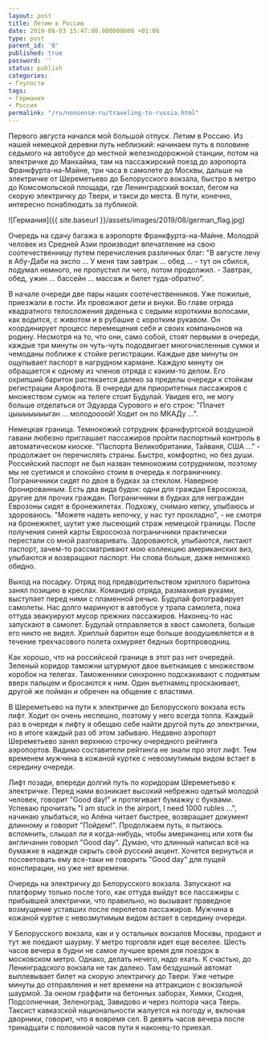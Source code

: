 ```yaml
---
layout: post
title: Летим в Россию
date: 2019-08-03 15:47:08.000000000 +01:00
type: post
parent_id: '0'
published: true
password: ''
status: publish
categories:
- Глупости
tags:
- Германия
- Россия
permalink: "/ru/nonsense-ru/traveling-to-russia.html"
---
```



Первого августа начался мой большой отпуск. Летим в Россию. Из нашей немецкой деревни путь неблизкий: начинаем путь в половине седьмого на автобусе до местной железнодорожной станции, потом на электричке до Манхайма, там на пассажирский поезд до аэропорта Франкфурта-на-Майне, три часа в самолете до Москвы, дальше на электричке от Шереметьево до Белорусского вокзала, быстро в метро до Комсомольской площади, где Ленинградский вокзал, бегом на скорую электричку до Твери, и такси до места. В пути, конечно, интересно понаблюдать за публикой.





![Германия]({{ site.baseurl }}/assets/images/2019/08/german_flag.jpg)



  
  




Очередь на сдачу багажа в аэропорте Франкфурта-на-Майне. Молодой человек из Средней Азии производит впечатление на свою соотечественницу путем перечисления различных благ: "В августе лечу в Абу-Даби на экспо ... У меня там завтрак ... обед ... - тут он сбился, подумал немного, не пропустил ли чего, потом продолжил. - Завтрак, обед, ужин ... бассейн ... массаж и билет туда-обратно".





В начале очереди две пары наших соотечественников. Уже пожилые, приезжали в гости. Их провожают дети и внуки. Во главе отряда квадратного телосложения дяденька с седыми короткими волосами, как водится, с животом и в рубашке с коротким рукавом. Он координирует процесс перемещения себя и своих компаньонов на родину. Несмотря на то, что они, само собой, стоят первыми в очереди, каждые три минуты он чуть-чуть пододвигает многочисленные сумки и чемоданы поближе к стойке регистрации. Каждые две минуты он ощупывает паспорт в нагрудном кармане. Каждую минуту он обращается к одному из членов отряда с каким-то делом. Его охрипший баритон растекается далеко за пределы очереди к стойкам регистрации Аэрофлота. В очереди для приоритетных пассажиров с множеством сумок на телеге стоит Будулай. Увидев его, не могу больше отделаться от Эдуарда Сурового и его строк: "Плачет цыыыыыыыган ... молодоооой! Ходит он по МКАДу ...".





Немецкая граница. Темнокожий сотрудник франкфуртской воздушной гавани любезно приглашает пассажиров пройти паспортный контроль в автоматическом киоске. "Паспорта Великобритании, Тайваня, США ..." - продолжает он перечислять страны. Быстро, комфортно, но без души. Российский паспорт не был назван темнокожим сотрудником, поэтому мы не суетимся и спокойно стоим в очередь к пограничнику. Пограничники сидят по двое в будках за стеклом. Наверное бронированным. Есть два вида будок: одни для граждан Евросоюза, другие для прочих граждан. Пограничники в будках для неграждан Еврозоны сидят в бронежилетах. Подхожу, снимаю кепку, улыбаюсь и здороваюсь. "Можете надеть кепочку, у нас тут прохладно", - не смотря на бронежилет, шутит уже лысеющий страж немецкой границы. После получения синей карты Евросоюза пограничники практически перестали со мной разговаривать. Здороваются, улыбаются, листают паспорт, зачем-то рассматривают мою коллекцию американских виз, улыбаются и возвращают паспорт. Ни слова больше, даже немножко обидно.





Выход на посадку. Отряд под предводительством хриплого баритона занял позицию в креслах. Командир отряда, размахивая руками, выступает перед ними с пламенной речью. Будулай фотографирует самолеты. Нас долго маринуют в автобусе у трапа самолета, пока оттуда эвакуируют мусор прежних пассажиров. Наконец-то нас запускают в самолет. Будулай отправляется в хвост самолета, больше его никто не видел. Хриплый баритон еще больше воодушевляется и в течение трехчасового полета охмуряет бедных бортпроводниц.





Как хорошо, что на российской границе в этот раз нет очередей. Зеленый коридор таможни штурмуют двое вьетнамцев с множеством коробок на телегах. Таможенники синхронно подскакивают с поднятым вверх пальцем и бросаются к ним. Один вьетнамец проскакивает, другой же пойман и обречен на общение с властями.





В Шереметьево на пути к электричке до Белорусского вокзала есть лифт. Ходит он очень неспешно, поэтому у него всегда толпа. Каждый раз в очереди к лифту я обещаю себе найти другой путь до электрички, но в итоге каждый раз об этом забываю. Недавно аэропорт Шереметьево занял верхнюю строчку очередного рейтинга аэропортов. Видимо составители рейтинга не знали про этот лифт. Тем временем мужчина в кожаной куртке с невозмутимым видом встает в середину очереди.





Лифт позади, впереди долгий путь по коридорам Шереметьево к электричке. Перед нами возникает высокий небрежно одетый молодой человек, говорит "Good day!" и протягивает бумажку с буквами. Успеваю прочитать "I am stuck in the airport, I need 1000 rubles ...", начинаю улыбаться, но Алёна читает быстрее, возвращает документ длинному и говорит "Пойдем!". Продолжаем путь, я пытаюсь вспомнить, слышал ли я когда-нибудь, чтобы американец или хотя бы англичанин говорил "Good day". Думаю, что длинный написал всё на бумажке в надежде скрыть свой русский акцент. Хочется вернуться и посоветовать ему все-таки не говорить "Good day" для пущей конспирации, но уже нет времени.





Очередь на электричку до Белорусского вокзала. Запускают на платформу только после того, как оттуда выйдут все пассажиры с прибывшей электрички, что правильно, но вызывает праведное возмущение уставших после перелетов пассажиров. Мужчина в кожаной куртке с невозмутимым видом встает в середину очереди.





У Белорусского вокзала, как и у остальных вокзалов Москвы, продают и тут же поедают шаурму. У метро торговля идет еще веселее. Шесть часов вечера в будни не самое лучшее время для поездок в московском метро. Однако, делать нечего, надо ехать. К счастью, до Ленинградского вокзала не так далеко. Там бездушный автомат выплевывает билет на скорую электричку до Твери. Уже четыре минуты до отправления и нет времени на аттракцион с вокзальной шаурмой. За окном граффити на бетонных заборах, Химки, Сходня, Подсолнечная, Зеленоград, Завидово и через полтора часа Тверь. Таксист кавказской национальности жалуется на погоду и, включая дворники, говорит, что я вовремя сел. В девять часов вечера после тринадцати с половиной часов пути я наконец-то приехал.



